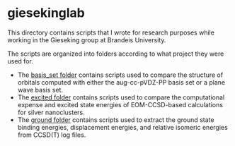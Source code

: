 # giesekinglab
This directory contains scripts that I wrote for research purposes while working in the Gieseking group at Brandeis University. 

The scripts are organized into folders according to what project they were used for. 
- The [basis_set folder](https://github.com/carinaluo21/giesekinglab/tree/ce17ea6676aa84d2f841baeecac07a5083d17b31/basis_set) contains scripts used to compare the structure of orbitals computed with either the aug-cc-pVDZ-PP basis set or a plane wave basis set.
- The [excited folder](https://github.com/carinaluo21/giesekinglab/tree/d543e81bee6b198df9738f46a1b637bd6f02de65/excited) contains scripts used to compare the computational expense and excited state energies of EOM-CCSD-based calculations for silver nanoclusters. 
- The [ground folder](https://github.com/carinaluo21/giesekinglab/tree/be68dc85765b762710d0669687a8e0603e27063b/ground) contains scripts used to extract the ground state binding energies, displacement energies, and relative isomeric energies from CCSD(T) log files.
